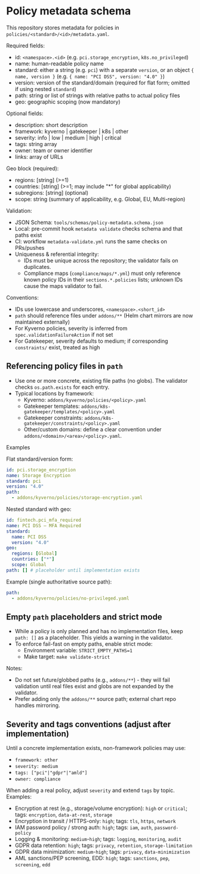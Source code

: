 # Policy metadata schema

This repository stores metadata for policies in `policies/<standard>/<id>/metadata.yaml`.

Required fields:

- id: `<namespace>.<id>` (e.g. `pci.storage_encryption`, `k8s.no_privileged`)
- name: human-readable policy name
- standard: either a string (e.g. `pci`) with a separate `version`, or an object `{ name, version }` (e.g. `{ name: "PCI DSS", version: "4.0" }`)
- version: version of the standard/domain (required for flat form; omitted if using nested `standard`)
- path: string or list of strings with relative paths to actual policy files
- geo: geographic scoping (now mandatory)

Optional fields:

- description: short description
- framework: kyverno | gatekeeper | k8s | other
- severity: info | low | medium | high | critical
- tags: string array
- owner: team or owner identifier
- links: array of URLs

Geo block (required):

- regions: [string] (>=1)
- countries: [string] (>=1; may include "*" for global applicability)
- subregions: [string] (optional)
- scope: string (summary of applicability, e.g. Global, EU, Multi-region)


Validation:

- JSON Schema: `tools/schemas/policy-metadata.schema.json`
- Local: pre-commit hook `metadata validate` checks schema and that paths exist
- CI: workflow `metadata-validate.yml` runs the same checks on PRs/pushes
- Uniqueness & referential integrity:
  - IDs must be unique across the repository; the validator fails on duplicates.
  - Compliance maps (`compliance/maps/*.yml`) must only reference known policy IDs in their `sections.*.policies` lists; unknown IDs cause the maps validator to fail.

Conventions:

- IDs use lowercase and underscores, `<namespace>.<short_id>`
- `path` should reference files under `addons/**` (Helm chart mirrors are now maintained externally)
- For Kyverno policies, severity is inferred from `spec.validationFailureAction` if not set
- For Gatekeeper, severity defaults to medium; if corresponding `constraints/` exist, treated as high

## Referencing policy files in `path`

- Use one or more concrete, existing file paths (no globs). The validator checks `os.path.exists` for each entry.
- Typical locations by framework:
  - Kyverno: `addons/kyverno/policies/<policy>.yaml`
  - Gatekeeper templates: `addons/k8s-gatekeeper/templates/<policy>.yaml`
  - Gatekeeper constraints: `addons/k8s-gatekeeper/constraints/<policy>.yaml`
  - Other/custom domains: define a clear convention under `addons/<domain>/<area>/<policy>.yaml`.

Examples

Flat standard/version form:

```yaml
id: pci.storage_encryption
name: Storage Encryption
standard: pci
version: "4.0"
path:
  - addons/kyverno/policies/storage-encryption.yaml
```

Nested standard with geo:

```yaml
id: fintech.pci_mfa_required
name: PCI DSS — MFA Required
standard:
  name: PCI DSS
  version: "4.0"
geo:
  regions: [Global]
  countries: ["*"]
  scope: Global
path: [] # placeholder until implementation exists
```

Example (single authoritative source path):

```yaml
path:
  - addons/kyverno/policies/no-privileged.yaml
```

## Empty `path` placeholders and strict mode

- While a policy is only planned and has no implementation files, keep `path: []` as a placeholder. This yields a warning in the validator.
- To enforce fail-fast on empty paths, enable strict mode:
  - Environment variable: `STRICT_EMPTY_PATHS=1`
  - Make target: `make validate-strict`

Notes:

- Do not set future/globbed paths (e.g., `addons/**`) - they will fail validation until real files exist and globs are not expanded by the validator.
- Prefer adding only the `addons/**` source path; external chart repo handles mirroring.

## Severity and tags conventions (adjust after implementation)

Until a concrete implementation exists, non-framework policies may use:

- `framework: other`
- `severity: medium`
- `tags: ["pci"|"gdpr"|"amld"]`
- `owner: compliance`

When adding a real policy, adjust `severity` and extend `tags` by topic. Examples:

- Encryption at rest (e.g., storage/volume encryption): `high` or `critical`; tags: `encryption`, `data-at-rest`, `storage`
- Encryption in transit / HTTPS-only: `high`; tags: `tls`, `https`, `network`
- IAM password policy / strong auth: `high`; tags: `iam`, `auth`, `password-policy`
- Logging & monitoring: `medium`-`high`; tags: `logging`, `monitoring`, `audit`
- GDPR data retention: `high`; tags: `privacy`, `retention`, `storage-limitation`
- GDPR data minimization: `medium`-`high`; tags: `privacy`, `data-minimization`
- AML sanctions/PEP screening, EDD: `high`; tags: `sanctions`, `pep`, `screening`, `edd`
